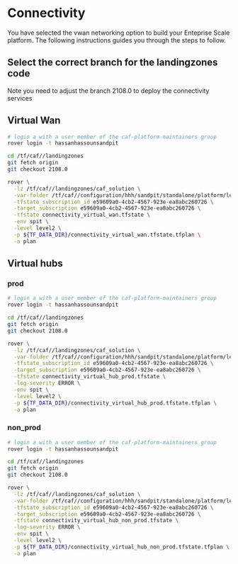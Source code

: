 
# Connectivity
You have selected the vwan networking option to build your Enteprise Scale platform. The following instructions guides you through the steps to follow.

## Select the correct branch for the landingzones code

Note you need to adjust the branch 2108.0 to deploy the connectivity services

## Virtual Wan

```bash
# login a with a user member of the caf-platform-maintainers group
rover login -t hassanhassounsandpit

cd /tf/caf//landingzones
git fetch origin
git checkout 2108.0

rover \
  -lz /tf/caf//landingzones/caf_solution \
  -var-folder /tf/caf//configuration/hhh/sandpit/standalone/platform/level2/connectivity/virtual_wan \
  -tfstate_subscription_id e59609a0-4cb2-4567-923e-ea8abc260726 \
  -target_subscription e59609a0-4cb2-4567-923e-ea8abc260726 \
  -tfstate connectivity_virtual_wan.tfstate \
  -env spit \
  -level level2 \
  -p ${TF_DATA_DIR}/connectivity_virtual_wan.tfstate.tfplan \
  -a plan

```

## Virtual hubs

### prod

```bash
# login a with a user member of the caf-platform-maintainers group
rover login -t hassanhassounsandpit

cd /tf/caf//landingzones
git fetch origin
git checkout 2108.0

rover \
  -lz /tf/caf//landingzones/caf_solution \
  -var-folder /tf/caf//configuration/hhh/sandpit/standalone/platform/level2/connectivity/virtual_hubs/prod \
  -tfstate_subscription_id e59609a0-4cb2-4567-923e-ea8abc260726 \
  -target_subscription e59609a0-4cb2-4567-923e-ea8abc260726 \
  -tfstate connectivity_virtual_hub_prod.tfstate \
  -log-severity ERROR \
  -env spit \
  -level level2 \
  -p ${TF_DATA_DIR}/connectivity_virtual_hub_prod.tfstate.tfplan \
  -a plan


```
### non_prod

```bash
# login a with a user member of the caf-platform-maintainers group
rover login -t hassanhassounsandpit

cd /tf/caf//landingzones
git fetch origin
git checkout 2108.0

rover \
  -lz /tf/caf//landingzones/caf_solution \
  -var-folder /tf/caf//configuration/hhh/sandpit/standalone/platform/level2/connectivity/virtual_hubs/non_prod \
  -tfstate_subscription_id e59609a0-4cb2-4567-923e-ea8abc260726 \
  -target_subscription e59609a0-4cb2-4567-923e-ea8abc260726 \
  -tfstate connectivity_virtual_hub_non_prod.tfstate \
  -log-severity ERROR \
  -env spit \
  -level level2 \
  -p ${TF_DATA_DIR}/connectivity_virtual_hub_non_prod.tfstate.tfplan \
  -a plan


```


